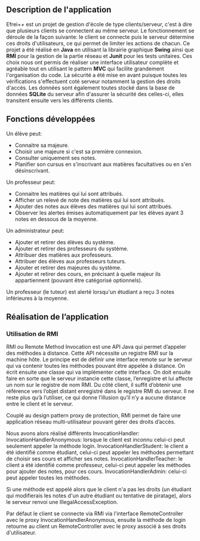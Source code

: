 ## Description de l'application

Efrei++ est un projet de gestion d'école de type clients/serveur, c'est à dire que plusieurs clients se connectent au même serveur. Le fonctionnement se déroule de la façon suivante: le client se connecte puis le serveur détermine ces droits d'utilisateurs, ce qui permet de limiter les actions de chacun. 
Ce projet a été réalisé en **Java** en utilisant la librairie graphique **Swing** ainsi que **RMI** pour la gestion de la partie réseau et **Junit** pour les tests unitaires. Ces choix nous ont permis de réaliser une interface utilisateur complète et agréable tout en utilisant le pattern **MVC** qui facilite grandement l'organisation du code. 
La sécurité a été mise en avant puisque toutes les vérifications s'effectuent coté serveur notamment la gestion des droits d'accès. Les données sont également toutes stocké dans la base de données **SQLite** du serveur afin d'assurer la sécurité des celles-ci, elles transitent ensuite vers les différents clients.

## Fonctions développées 

Un élève peut:
- Connaitre sa majeure.
- Choisir une majeure si c'est sa première connexion.
- Consulter uniquement ses notes.
- Planifier son cursus en s'inscrivant aux matières facultatives ou en s'en désinscrivant.

Un professeur peut:
- Connaitre les matières qui lui sont attribués.
- Afficher un relevé de note des matières qui lui sont attribués.
- Ajouter des notes aux élèves des matières qui lui sont attribués.
- Observer les alertes émises automatiquement par les élèves ayant 3 notes en dessous de la moyenne.

Un administrateur peut:
- Ajouter et retirer des élèves du système.
- Ajouter et retirer des professeurs du système.
- Attribuer des matières aux professeurs.
- Attribuer des élèves aux professeurs tuteurs.
- Ajouter et retirer des majeures du système.
- Ajouter et retirer des cours, en précisant à quelle majeur ils appartiennent (pouvant être catégorisé optionnels).

Un professeur (le tuteur) est alerté lorsqu'un étudiant a reçu 3 notes inférieures à la moyenne.


## Réalisation de l’application

### Utilisation de RMI

RMI ou Remote Method Invocation est une API Java qui permet d’appeler des méthodes à distance. Cette API nécessite un registre RMI sur la machine hôte.
Le principe est de définir une interface remote sur le serveur qui va contenir toutes les méthodes pouvant être appelée à distance. On écrit ensuite une classe qui va implémenter
cette interface. On doit ensuite faire en sorte que le serveur instancie cette classe, l’enregistre et lui affecte un nom sur le registre de nom RMI.
Du côté client, il suffit d’obtenir une référence vers l’objet distant enregistré dans le registre RMI du serveur. Il ne reste plus qu’à l’utiliser, ce qui donne l’illusion qu’il n’y a aucune
distance entre le client et le serveur.

Couplé au design pattern proxy de protection, RMI permet de faire une application réseau multi-utilisateur pouvant gérer des droits d’accès.

Nous avons alors réalisé différents InvocationHandler:
  InvocationHandlerAnonymous: lorsque le client est inconnu celui-ci peut seulement appeler la méthode login.
  InvocationHandlerStudent: le client a été identifié comme étudiant, celui-ci peut appeler les méthodes permettant de choisir ses cours et afficher ses notes.
  InvocationHandlerTeacher: le client a été identifié comme professeur, celui-ci peut appeler les méthodes pour ajouter des notes, pour ces cours.
  InvocationHandlerAdmin: celui-ci peut appeler toutes les méthodes.
  
Si une méthode est appelé alors que le client n'a pas les droits (un étudiant qui modifierais les notes d'un autre étudiant ou tentative de piratage), alors le serveur
renvoi une IllegalAccessException.

Par défaut le client se connecte via RMI via l'interface RemoteController avec le proxy InvocationHandlerAnonymous, ensuite la méthode de login retourne au client un RemoteController avec le proxy associé à ses droits d'utilisateur.


